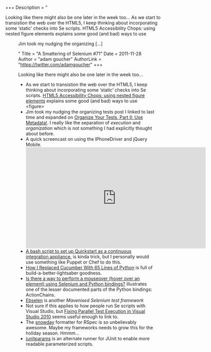 +++
Description = "<p>Looking like there might also be one later in the week too… As we start to transistion the web over the HTML5, I keep thinking about incorporating some ‘static’ checks into Se scripts. HTML5 Accessibility Chops: using nested figure elements explains some good (and bad) ways to use <figure> Jim took my nudging the organizing […]</p>"
Title = "A Smattering of Selenium #71"
Date = 2011-11-28
Author = "adam goucher"
AuthorLink = "https://twitter.com/adamgoucher"
+++

<p>Looking like there might also be one later in the week too&#8230;</p>
<ul>
<li>As we start to transistion the web over the HTML5, I keep thinking about incorporating some &#8216;static&#8217; checks into Se scripts. <a href="http://www.paciellogroup.com/blog/2011/11/html5-accessibility-chops-using-nested-figure-elements/">HTML5 Accessibility Chops: using nested figure elements</a> explains some good (and bad) ways to use &lt;figure&gt;</li>
<li>Jim took my nudging the organizing tests post I linked to last time and expanded on <a href="http://blogs.telerik.com/jimholmes/posts/11-11-23/organize-your-tests-part-ii-use-metadata.aspx">Organize Your Tests, Part II: Use Metadata!</a>. I really like the separation of <i>execution</i> and <i>organization</i> which is not something I had explicitly thought about before.</li>
<li>A quick screencast on using the IPhoneDriver and jQuery Mobile.<br />
<span class="embed-youtube" style="text-align:center; display: block;"><iframe class='youtube-player' type='text/html' width='560' height='315' src='https://www.youtube.com/embed/51E3FWMKkig?version=3&#038;rel=0&#038;fs=1&#038;autohide=2&#038;showsearch=0&#038;showinfo=1&#038;iv_load_policy=1&#038;wmode=transparent' allowfullscreen='true' style='border:0;'></iframe></span></li>
<li><a href="https://gist.github.com/1306186">A bash script to set up Quickstart as a continuous integration appliance.</a> is kinda trick, but I personally would use something like Puppet or Chef to do this.</li>
<li><a href="http://gfxmonk.net/2011/01/26/how-i-replaced-cucumber.html">How I Replaced Cucumber With 65 Lines of Python</a> is full of build-a-better-lightsaber goodness.</li>
<li><a href="http://stackoverflow.com/questions/8252558/is-there-a-way-to-perform-a-mouseover-hover-over-an-element-using-selenium-and">Is there a way to perform a mouseover (hover over an element) using Selenium and Python bindings?</a> illustrates one of the lesser documented parts of the Python bindings: ActionChains.</li>
<li><a href="https://github.com/Ardesco/Ebselen">Ebselen</a> is another <i>Mavenised Selenium test framework</i></li>
<li>Not sure if this applies to how people run Se scripts with Visual Studio, but <a href="http://www.bryancook.net/2011/11/fixing-parallel-test-execution-in.html">Fixing Parallel Test Execution in Visual Studio 2010</a> seems useful enough to link to.</li>
<li>The <a href="https://github.com/mikepack/snowday">snowday</a> formatter for RSpec is so unbelievably awesome. Maybe my frameworks needs to grow this for the holiday season. Hmmm&#8230;</li>
<li><a href="http://code.google.com/p/junitparams/">junitparams</a> is an alternate runner for JUnit to enable more readable parameterized scripts.</li>
</ul>

